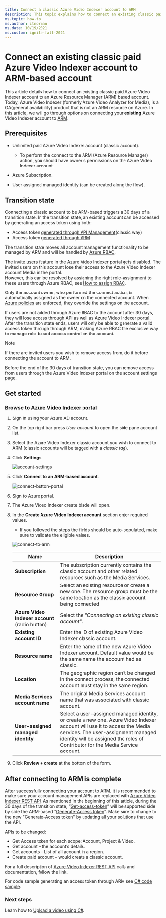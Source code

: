 ```yaml
---
title: Connect a classic Azure Video Indexer account to ARM
description: This topic explains how to connect an existing classic paid Azure Video Indexer account to an ARM-based account
ms.topic: how-to
ms.author: itnorman
ms.date: 10/19/2021
ms.custom: ignite-fall-2021
---
```


# Connect an existing classic paid Azure Video Indexer account to ARM-based account  

This article details how to connect an existing classic paid Azure Video Indexer account to an Azure Resource Manager (ARM) based account.
Today, Azure Video Indexer (formerly Azure Video Analyzer for Media), is a GA(general availability) product that is not an ARM resource on Azure.
In this article, we will go through options on connecting your **existing** Azure Video Indexer account to [ARM][docs-arm-overview].

## Prerequisites

* Unlimited paid Azure Video Indexer account (classic account).

  * To perform the connect to the ARM (Azure Resource Manager) action, you should have owner's permissions on the Azure Video Indexer account.
* Azure Subscription.
* User assigned managed identity (can be created along the flow).

## Transition state

Connecting a classic account to be ARM-based triggers a 30 days of a transition state. In the transition state, an existing account can be accessed by generating an access token using both:

* Access token [generated through API Management](https://aka.ms/avam-dev-portal)(classic way) 
* Access token [generated through ARM](/rest/api/videoindexer/generate/access-token) 

The transition state moves all account management functionality to be managed by ARM and will be handled by [Azure RBAC][docs-rbac-overview]. 

The [invite users](invite-users.md) feature in the Azure Video Indexer portal gets disabled. The invited users on this account lose their access to the Azure Video Indexer account Media in the portal.  
However, this can be resolved by assigning the right role-assignment to these users through Azure RBAC, see [How to assign RBAC][docs-rbac-assignment]. 

Only the account owner, who performed the connect action, is automatically assigned as the owner on the connected account. When [Azure policies][docs-governance-policy] are enforced, they override the settings on the account.

If users are not added through Azure RBAC to the account after 30 days, they will lose access through API as well as Azure Video Indexer portal.  
After the transition state ends, users will only be able to generate a valid access token through through ARM, making Azure RBAC the exclusive way to manage role-based access control on the account.

> [!NOTE]
> If there are invited users you wish to remove access from, do it before connecting the account to ARM. 

Before the end of the 30 days of transition state, you can remove access from users through the Azure Video Indexer portal on the account settings page.

## Get started

### Browse to [Azure Video Indexer portal](https://aka.ms/vi-portal-link)

1. Sign in using your Azure AD account.
1. On the top right bar press *User account* to open the side pane account list.
1. Select the Azure Video Indexer classic account you wish to connect to ARM (classic accounts will be tagged with a *classic tag*).
1. Click **Settings**.

    ![account-settings](media/connect-classic-account-to-arm/classic-account-settings.png)
1. Click **Connect to an ARM-based account**.

    ![connect-button-portal](media/connect-classic-account-to-arm/connect-classic-to-arm.png)
1. Sign to Azure portal.
1. The Azure Video Indexer create blade will open.
1. In the **Create Azure Video Indexer account** section enter required values.

    * If you followed the steps the fields should be auto-populated, make sure to validate the eligible values.

    ![connect-to-arm](media/connect-classic-account-to-arm/connect-blade-new.png)

    | Name | Description |
    | ---|---|
    |**Subscription**| The subscription currently contains the classic account and other related resources such as the Media Services.|
    |**Resource Group**|Select an existing resource or create a new one. The resource group must be the same location as the classic account being connected|
    |**Azure Video Indexer account** (radio button)| Select the *"Connecting an existing classic account"*.|
    |**Existing account ID**| Enter the ID of existing Azure Video Indexer classic account.|
    |**Resource name**|Enter the name of the new Azure Video Indexer account. Default value would be the same name the account had as classic.|
    |**Location**|The geographic region can't be changed in the connect process, the connected account must stay in the same region. |
    |**Media Services account name**|The original Media Services account name that was associated with classic account.|
    |**User-assigned managed identity**|Select a user-assigned managed identity, or create a new one. Azure Video Indexer account will use it to access the Media services. The user-assignment managed identity will be assigned the roles of Contributor for the Media Service account.|
1. Click **Review + create** at the bottom of the form.

## After connecting to ARM is complete 

After successfully connecting your account to ARM, it is recommended to make sure your account management APIs are replaced with [Azure Video Indexer REST API](/rest/api/videoindexer/accounts?branch=videoindex).
As mentioned in the beginning of this article, during the 30 days of the transition state, “[Get-access-token](https://api-portal.videoindexer.ai/api-details#api=Operations&operation=Get-Account-Access-Token)” will be supported side by side the ARM-based “[Generate-Access token](/rest/api/videoindexer/generate/access-token)”.
Make sure to change to the new "Generate-Access token" by updating all your solutions that use the API.
 
APIs to be changed:

- Get Access token for each scope: Account, Project & Video.
- Get account – the account’s details.
- Get accounts – List of all account in a region.
- Create paid account – would create a classic account.
 
For a full description of [Azure Video Indexer REST API](/rest/api/videoindexer/accounts?branch=videoindex) calls and documentation, follow the link.

For code sample generating an access token through ARM see [C# code sample](https://github.com/Azure-Samples/media-services-video-indexer/blob/master/ApiUsage/ArmBased/Program.cs).

### Next steps

Learn how to [Upload a video using C#](https://github.com/Azure-Samples/media-services-video-indexer/tree/master/ApiUsage/ArmBased).
  
<!-- links -->
[docs-arm-overview]: ../azure-resource-manager/management/overview.md
[docs-rbac-overview]: ../role-based-access-control/overview.md
[docs-rbac-assignment]: ../role-based-access-control/role-assignments-portal.md
[docs-governance-policy]: ../governance/policy/overview.md
